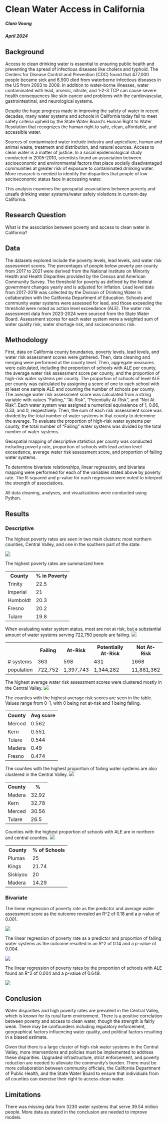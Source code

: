 # Clean Water Access in California
##### Clara Voong
##### April 2024

## Background
Access to clean drinking water is essential to ensuring public health and preventing the spread of infectious diseases like cholera and typhoid. The Centers for Disease Control and Prevention (CDC) found that 477,000 people became sick and 6,900 died from waterborne infectious diseases in the US from 2003 to 2009. In addition to water-borne illnesses, water contaminated with lead, arsenic, nitrate, and 1-2-3 TCP can cause severe health consequences like skin cancer and problems with the cardiovascular, gastrointestinal, and neurological systems. 

Despite the huge progress made in improving the safety of water in recent decades, many water systems and schools in California today fail to meet safety criteria upheld by the State Water Board's Human Right to Water Resolution that recognizes the human right to safe, clean, affordable, and accessible water. 

Sources of contaminated water include industry and agriculture, human and animal waste, treatment and distribution, and natural sources. 
Access to clean water is a matter of justice. In a social epidemiological study conducted in 2005-2010, scientists found an association between socioeconomic and environmental factors that place socially disadvantaged communities at greater risk of exposure to contaminated drinking water. More research is needed to identify the disparities that people of low socioeconomic status face in accessing water.

This analysis examines the geospatial associations between poverty and unsafe drinking water systems/water safety violations in current-day California.

## Research Question

What is the association between poverty and access to clean water in California?

## Data

The datasets explored include the poverty levels, lead levels, and water risk assessment scores. The percentages of people below poverty per county from 2017 to 2021 were derived from the National Institute on Minority Health and Health Disparities provided by the Census and American Community Survey. The threshold for poverty as defined by the federal government changes yearly and is adjusted for inflation. Lead level data from 2017-2019 was collected by the Division of Drinking Water in collaboration with the California Department of Education. Schools and community water systems were assessed for lead, and those exceeding the threshold were noted as action level exceedance (ALE). The water risk assessment data from 2023-2024 were sourced from the State Water Board. Assessment scores for each water system were a weighted sum of water quality risk, water shortage risk, and socioeconomic risk. 

## Methodology

First, data on California county boundaries, poverty levels, lead levels, and water risk assessment scores were gathered. Then, data cleaning and merging were performed at the county level. Then, aggregate measures were calculated, including the proportion of schools with ALE per county, the average water risk assessment score per county, and the proportion of high-risk water systems per county. The proportion of schools of level ALE per county was calculated by assigning a score of one to each school with at least one sample ALE and counting the number of schools per county. The average water risk assessment score was calculated from a string variable with values “Failing,” “At-Risk”, “Potentially At-Risk”, and “Not At-Risk”. Each water system was assigned a numerical equivalence of 1, 0.66, 0.33, and 0, respectively. Then, the sum of each risk assessment score was divided by the total number of water systems in that county to determine the average. To evaluate the proportion of high-risk water systems per county, the total number of “Failing” water systems was divided by the total number of water systems.

Geospatial mapping of descriptive statistics per county was conducted including poverty rate, proportion of schools with lead action level exceedance, average water risk assessment score, and proportion of failing water systems.

To determine bivariate relationships, linear regression, and bivariate mapping were performed for each of the variables stated above by poverty rate. The R-squared and p-value for each regression were noted to interpret the strength of associations. 

All data cleaning, analyses, and visualizations were conducted using Python.

## Results

### Descriptive

The highest poverty rates are seen in two main clusters: most northern counties, Central Valley, and one in the southern part of the state.

<img src= "pov.png">

The highest poverty rates are summarized here:
<table>
  <tr>
    <th>County</th>
    <th>% in Poverty</th>
  </tr>
  <tr>
    <td>Trinity</td>
    <td>22.5</td>
  </tr>
  <tr>
    <td>Imperial</td>
    <td>21</td>
  </tr>
  <tr>
    <td>Humboldt</td>
    <td>20.3</td>
  </tr>
  <tr>
    <td>Fresno</td>
    <td>20.2</td>
  </tr>
  <tr>
    <td>Tulare</td>
    <td>19.8</td>
  </tr>
</table>
  
When evaluating water system status, most are not at risk, but a substantial amount of water systems serving 722,750 people are failing. 
<img src= "statuses.png">

<table>
  <tr>
    <th> </th>
    <th>Failing</th>
    <th>At-Risk</th>
    <th>Potentially At-Risk</th>
    <th>Not At-Risk</th>
  </tr>
  <tr>
    <td># systems</td>
    <td>363</td>
    <td>598</td>
    <td>431</td>
    <td>1668</td>
  </tr>
  <tr>
    <td>population</td>
    <td>722,752</td>
    <td>1,397,743</td>
    <td>1,344,282</td>
    <td>11,881,362</td>
  </tr>
</table>

The highest average water risk assessment scores were clustered mostly in the Central Valley.
<img src= "waterstatus.png">

The counties with the highest average risk scores are seen in the table. Values range from 0-1, with 0 being not at-risk and 1 being failing.
<table>
  <tr>
    <th>County</th>
    <th>Avg score</th>
  </tr>
  <tr>
    <td>Merced</td>
    <td>0.562</td>
  </tr>
  <tr>
    <td>Kern</td>
    <td>0.551</td>
  </tr>
  <tr>
    <td>Tulare</td>
    <td>0.544</td>
  </tr>
  <tr>
    <td>Madera</td>
    <td>0.49</td>
  </tr>
  <tr>
    <td>Fresno</td>
    <td>0.474</td>
  </tr>
</table>

The counties with the highest proportion of failing water systems are also clustered in the Central Valley.
<img src= "failing.png">
<table>
  <tr>
    <th>County</th>
    <th>%</th>
  </tr>
  <tr>
    <td>Madera</td>
    <td>32.92</td>
  </tr>
  <tr>
    <td>Kern</td>
    <td>32.78</td>
  </tr>
  <tr>
    <td>Merced</td>
    <td>30.56</td>
  </tr>
  <tr>
    <td>Tulare</td>
    <td>26.5</td>
  </tr>
</table>

Counties with the highest proportion of schools with ALE are in northern and central counties. 
<img src= "lead.png" >

<table>
  <tr>
    <th>County</th>
    <th>% of Schools</th>
  </tr>
  <tr>
    <td>Plumas</td>
    <td>25</td>
  </tr>
  <tr>
    <td>Kings</td>
    <td>21.74</td>
  </tr>
  <tr>
    <td>Siskiyou</td>
    <td>20</td>
  </tr>
  <tr>
    <td>Madera</td>
    <td>14.29</td>
  </tr>
</table>
  
### Bivariate

The linear regression of poverty rate as the predictor and average water assessment score as the outcome revealed an R^2 of 0.18 and a p-value of 0.001.

<img src= "pov_waterscore_status.png">

The linear regression of poverty rate as a predictor and proportion of failing water systems as the outcome resulted in an R^2 of 0.14 and a p-value of 0.004.

<img src= "pov_failing_status.png">

The linear regression of poverty rates by the proportion of schools with ALE found an R^2 of 0.004 and a p-value of 0.649.

<img src= "pov_lead.png">

## Conclusion

Water disparities and high poverty rates are prevalent in the Central Valley, which is known for its rural farm environment. There is a positive correlation between poverty and access to clean water, though the strength is fairly weak. There may be confounders including regulatory enforcement, geographical factors influencing water quality, and political factors resulting in a biased estimate. 

Given that there is a large cluster of high-risk water systems in the Central Valley, more interventions and policies must be implemented to address these disparities. Upgraded infrastructure, strict enforcement, and poverty reduction are needed to alleviate the community’s burden. There must be more collaboration between community officials, the California Department of Public Health, and the State Water Board to ensure that individuals from all counties can exercise their right to access clean water. 

## Limitations

There was missing data from 3230 water systems that serve 39.54 million people. More data as stated in the conclusion are needed to improve models. 

